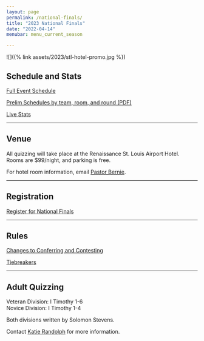 ```yaml
---
layout: page
permalink: /national-finals/
title: "2023 National Finals"
date: "2022-04-14"
menubar: menu_current_season

---
```


![]({% link assets/2023/stl-hotel-promo.jpg %})

## Schedule and Stats

<a href="{% link _pages/national-finals-schedule.md %}" class="button is-primary">Full Event Schedule</a>

<a href="{% link _assets/2023/2023-Prelim-Schedules.pdf %}" class="button is-primary">Prelim Schedules by team, room, and round (PDF)</a>

<a href="{% link _pages/live-events.md %}" class="button is-primary">Live Stats</a>


---

## Venue

All quizzing will take place at the Renaissance St. Louis Airport Hotel. Rooms are $99/night, and parking is free.

For hotel room information, email [Pastor Bernie](mailto:elliotbq@gmail.com).

<!-- <a href="https://www.marriott.com/events/start.mi?id=1683745765249&key=GRP" class="button is-primary">Hotel Reservation Link</a> -->

---

## Registration

<a href="https://brushfire.com/agusa/NBQ/551064" class="button is-primary">Register for National Finals</a>


---

## Rules

<a href="{% link _pages/contesting-changes.md %}" class="button is-primary">Changes to Conferring and Contesting</a>

<a href="{% link assets/2023/2023 National Finals Tie Breaker Rules.pdf %}" class="button is-primary">Tiebreakers</a>

---

## Adult Quizzing

Veteran Division: I Timothy 1-6  
Novice Division: I Timothy 1-4

Both divisions written by Solomon Stevens.

Contact [Katie Randolph](mailto:kaitlyn.randolph@gmail.com) for more information.

